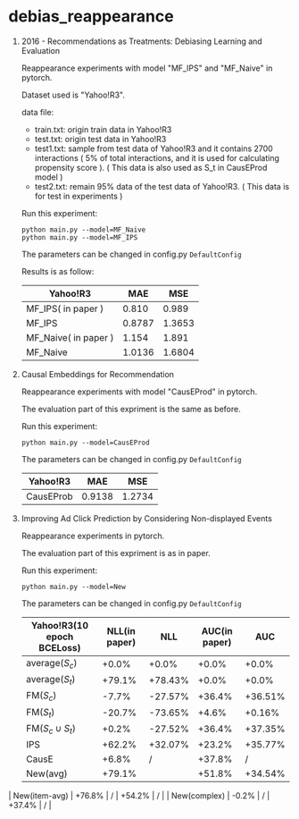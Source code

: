 # debias_reappearance

1. 2016 - Recommendations as Treatments: Debiasing Learning and Evaluation

   Reappearance experiments with model "MF_IPS" and "MF_Naive" in pytorch.

   Dataset used is "Yahoo!R3".

   data file:

   * train.txt: origin train data in Yahoo!R3
   * test.txt: origin test data in Yahoo!R3
   * test1.txt: sample from test data of Yahoo!R3 and it contains 2700 interactions ( 5% of total interactions, and it is used for calculating propensity score ). ( This data is also used as S_t in CausEProd model )
   * test2.txt: remain 95% data of the test data of Yahoo!R3. ( This data is for test in experiments )

   

   Run this experiment:
   
   ```
   python main.py --model=MF_Naive
   python main.py --model=MF_IPS
   ```
   
   The parameters can be changed in config.py `DefaultConfig`
   
   
   
   Results is as follow:
   
   | Yahoo!R3             | MAE    | MSE    |
   | -------------------- | ------ | ------ |
   | MF_IPS( in paper )   | 0.810  | 0.989  |
   | MF_IPS               | 0.8787 | 1.3653 |
   | MF_Naive( in paper ) | 1.154  | 1.891  |
   | MF_Naive             | 1.0136 | 1.6804 |



2. Causal Embeddings for Recommendation

   Reappearance experiments with model "CausEProd" in pytorch.

   The evaluation part of this expriment is the same as before.
   
   
   
   Run this experiment:
   
   ```
   python main.py --model=CausEProd
   ```
   
   The parameters can be changed in config.py `DefaultConfig`
   
   
   
   | Yahoo!R3  | MAE    | MSE    |
   | --------- | ------ | ------ |
   | CausEProb | 0.9138 | 1.2734 |
   
   
   
3. Improving Ad Click Prediction by Considering Non-displayed Events

   Reappearance experiments in pytorch.

   The evaluation part of this expriment is as in paper.

   

   Run this experiment:

   ```
   python main.py --model=New
   ```

   The parameters can be changed in config.py `DefaultConfig`

   

   
   
   | Yahoo!R3(10 epoch BCELoss) | NLL(in paper) | NLL     | AUC(in paper) | AUC     |
   | -------------------------- | ------------- | ------- | ------------- | ------- |
   | average($S_c$)             | +0.0%         | +0.0%   | +0.0%         | +0.0%   |
   | average($S_t$)             | +79.1%        | +78.43% | +0.0%         | +0.0%   |
   | FM($S_c$)                  | -7.7%         | -27.57% | +36.4%        | +36.51% |
   | FM($S_t$)                  | -20.7%        | -73.65% | +4.6%         | +0.16%  |
   | FM($S_c \cup S_t$)         | +0.2%         | -27.52% | +36.4%        | +37.35% |
   | IPS                        | +62.2%        | +32.07% | +23.2%        | +35.77% |
   | CausE                      | +6.8%         | /       | +37.8%        | /       |
   | New(avg)                   | +79.1%        |         | +51.8%        | +34.54% |
| New(item-avg)              | +76.8%        | /       | +54.2%        | /       |
   | New(complex)               | -0.2%         | /       | +37.4%        | /       |
   


